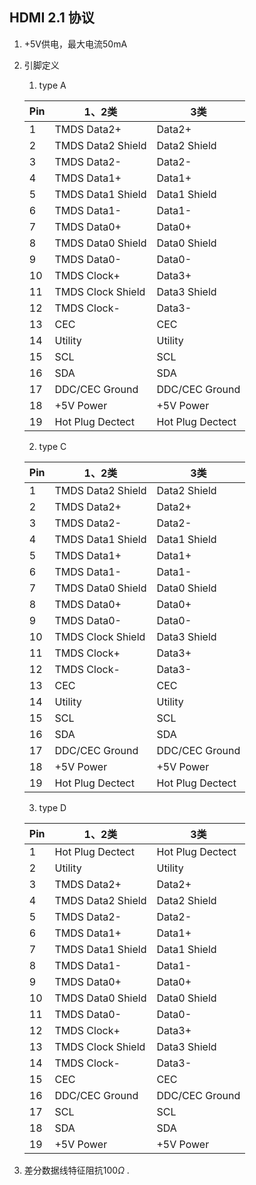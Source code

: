 ## HDMI 2.1 协议

1. +5V供电，最大电流50mA

2. 引脚定义

   1. type A

   | Pin  | 1、2类            | 3类              |
   | ---- | ----------------- | ---------------- |
   | 1    | TMDS Data2+       | Data2+           |
   | 2    | TMDS Data2 Shield | Data2 Shield     |
   | 3    | TMDS Data2-       | Data2-           |
   | 4    | TMDS Data1+       | Data1+           |
   | 5    | TMDS Data1 Shield | Data1 Shield     |
   | 6    | TMDS Data1-       | Data1-           |
   | 7    | TMDS Data0+       | Data0+           |
   | 8    | TMDS Data0 Shield | Data0 Shield     |
   | 9    | TMDS Data0-       | Data0-           |
   | 10   | TMDS Clock+       | Data3+           |
   | 11   | TMDS Clock Shield | Data3 Shield     |
   | 12   | TMDS Clock-       | Data3-           |
   | 13   | CEC               | CEC              |
   | 14   | Utility           | Utility          |
   | 15   | SCL               | SCL              |
   | 16   | SDA               | SDA              |
   | 17   | DDC/CEC Ground    | DDC/CEC Ground   |
   | 18   | +5V Power         | +5V Power        |
   | 19   | Hot Plug Dectect  | Hot Plug Dectect |

   2. type C

   
   | Pin  | 1、2类            | 3类              |
   | ---- | ----------------- | ---------------- |
   | 1    | TMDS Data2 Shield | Data2 Shield     |
   | 2    | TMDS Data2+       | Data2+           |
   | 3    | TMDS Data2-       | Data2-           |
   | 4    | TMDS Data1 Shield | Data1 Shield     |
   | 5    | TMDS Data1+       | Data1+           |
   | 6    | TMDS Data1-       | Data1-           |
   | 7    | TMDS Data0 Shield | Data0 Shield     |
   | 8    | TMDS Data0+       | Data0+           |
   | 9    | TMDS Data0-       | Data0-           |
   | 10   | TMDS Clock Shield | Data3 Shield     |
   | 11   | TMDS Clock+       | Data3+           |
   | 12   | TMDS Clock-       | Data3-           |
   | 13   | CEC               | CEC              |
   | 14   | Utility           | Utility          |
   | 15   | SCL               | SCL              |
   | 16   | SDA               | SDA              |
   | 17   | DDC/CEC Ground    | DDC/CEC Ground   |
   | 18   | +5V Power         | +5V Power        |
   | 19   | Hot Plug Dectect  | Hot Plug Dectect |
   
   3. type D
   
   | Pin  | 1、2类            | 3类              |
   | ---- | ----------------- | ---------------- |
   | 1    | Hot Plug Dectect  | Hot Plug Dectect |
   | 2    | Utility           | Utility          |
   | 3    | TMDS Data2+       | Data2+           |
   | 4    | TMDS Data2 Shield | Data2 Shield     |
   | 5    | TMDS Data2-       | Data2-           |
   | 6    | TMDS Data1+       | Data1+           |
   | 7    | TMDS Data1 Shield | Data1 Shield     |
   | 8    | TMDS Data1-       | Data1-           |
   | 9    | TMDS Data0+       | Data0+           |
   | 10   | TMDS Data0 Shield | Data0 Shield     |
   | 11   | TMDS Data0-       | Data0-           |
   | 12   | TMDS Clock+       | Data3+           |
   | 13   | TMDS Clock Shield | Data3 Shield     |
   | 14   | TMDS Clock-       | Data3-           |
   | 15   | CEC               | CEC              |
   | 16   | DDC/CEC Ground    | DDC/CEC Ground   |
   | 17   | SCL               | SCL              |
   | 18   | SDA               | SDA              |
   | 19   | +5V Power         | +5V Power        |

3. 差分数据线特征阻抗100$\Omega$ .

